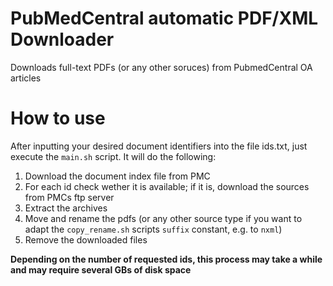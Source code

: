 # PubMedCentral automatic PDF/XML Downloader
Downloads full-text PDFs (or any other soruces) from PubmedCentral OA articles

# How to use

After inputting your desired document identifiers into the file ids.txt, just execute the `main.sh` script. It will do the following:

1. Download the document index file from PMC
2. For each id check wether it is available; if it is, download the sources from PMCs ftp server
3. Extract the archives
4. Move and rename the pdfs (or any other source type if you want to adapt the `copy_rename.sh` scripts `suffix` constant, e.g. to `nxml`)
5. Remove the downloaded files

**Depending on the number of requested ids, this process may take a while and may require several GBs of disk space**
